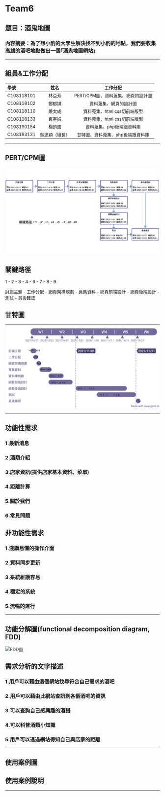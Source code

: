 # Team6

## 題目：酒鬼地圖
### 內容摘要：為了想小酌的大學生解決找不到小酌的地點，我們要收集高雄的酒吧地點做出一個｢酒鬼地圖網站」


---
## 組員&工作分配
|學號|姓名|工作分配|
|:---|:---:|:---:|
|C108118101|林亞芳|PERT/CPM圖、資料蒐集、網頁的設計圖|
|C108118102|鄭郁娸|資料蒐集、網頁的設計圖|
|C108118110|嚴太成|資料蒐集、html css切前端版型|
|C108118133|東宇娟|資料蒐集、html css切前端版型|
|C108190154|楊鈞盛|資料蒐集、php後端跟資料庫|
|C108193131|吳思穎（組長）|甘特圖、資料蒐集、php後端跟資料庫|

---
## PERT/CPM圖
![PERT/CPM圖](https://github.com/Trista83z/2021-09-27/blob/main/PERT-CPM.png)

## 關鍵路徑
1 - 2 - 3 - 4 - 6 - 7 - 8 - 9

討論主題 - 工作分配 - 網頁架構規劃 - 蒐集資料 - 網頁前端設計 - 網頁後端設計 - 測試 - 最後確認 

## 甘特圖
![甘特圖](https://github.com/Trista83z/2021-09-27/blob/main/gannt.jpg)

---
## 功能性需求
### 1.最新消息
### 2.酒類介紹
### 3.店家資訊(提供店家基本資料、菜單)
### 4.距離計算
### 5.關於我們
### 6.常見問題

## 非功能性需求
### 1.淺顯易懂的操作介面
### 2.資料同步更新
### 3.系統維護容易
### 4.穩定的系統
### 5.流暢的運行
---
## 功能分解圖(functional decomposition diagram, FDD)
![FDD圖]()

## 需求分析的文字描述
### 1.用戶可以藉由這個網站找尋符合自己需求的酒吧
### 2.用戶可以藉由此網站查訊到各個酒吧的資訊
### 3.可以查詢自己感興趣的酒譜
### 4.可以科普酒類小知識
### 5.用戶可以透過網站得知自己與店家的距離

---
## 使用案例圖

## 使用案例說明

---
